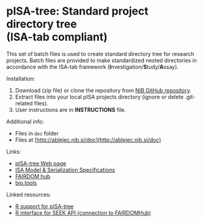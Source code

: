 # pISA-tree: Standard project directory tree<br/>(ISA-tab compliant)

This set of batch files is used to create standard directory tree for research projects.
Batch files are provided to make standardized nested directories in accordance with the ISA-tab framework (**I**nvestigation/**S**tudy/**A**ssay).

Installation:

1. Download (zip file) or clone the repository from [NIB GitHub repository](https://github.com/NIB-SI/pISA/archive/projects.zip).
2. Extract files into your local pISA projects directory (ignore or delete .git-related files).
3. User instructions are in **INSTRUCTIONS** file.

Additional info:  
* Files in `doc` folder  
* Files at [http://ablejec.nib.si/doc](http://ablejec.nib.si/doc)  

Links:  
* [pISA-tree Web page](https://nib-si.github.io/pISA/index.html)  
* [ISA Model & Serialization   Specifications](https://isa-tools.org/format/specification.html)
* [FAIRDOM hub](https://seek.sysmo-db.org/)  
* [bio.tools](https://bio.tools/pisa-tree)


Linked resources:
* [R support for pISA-tree](https://github.com/NIB-SI/pisar)
* [R interface for SEEK API (connection to FAIRDOMHub)](https://github.com/NIB-SI/seekr)

